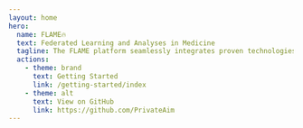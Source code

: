 ```yaml
---
layout: home
hero:
  name: FLAME🔥
  text: Federated Learning and Analyses in Medicine
  tagline: The FLAME platform seamlessly integrates proven technologies to revolutionize medical data analysis, ensuring robustness, security, and compliance while driving progress in research and data privacy.
  actions:
    - theme: brand
      text: Getting Started
      link: /getting-started/index
    - theme: alt
      text: View on GitHub
      link: https://github.com/PrivateAim
---
```

<style>
:root {
  --vp-home-hero-name-color: #ea5930;
  --vp-c-brand-1: #ea5930;
  --vp-c-brand-3: #ea5930;
  --vp-c-brand-2: #f49619;
}
</style>
